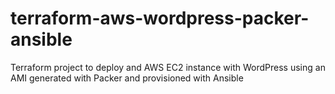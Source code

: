 # terraform-aws-wordpress-packer-ansible
Terraform project to deploy and AWS EC2 instance with WordPress using an AMI generated with Packer and provisioned with Ansible
